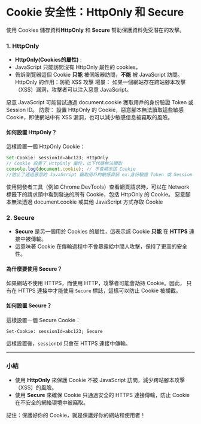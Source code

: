 
# Cookie 安全性：HttpOnly 和 Secure
使用 Cookies 儲存資料**HttpOnly** 和 **Secure** 幫助保護資料免受潛在的攻擊。

### 1. **HttpOnly**

- **HttpOnly(Cookies的屬性)** :
- JavaScript 只能訪問沒有 HttpOnly 屬性的 cookies，
- 告訴瀏覽器這個 Cookie **只能** 被伺服器訪問，**不能** 被 JavaScript 訪問。
HttpOnly 的作用：防範 XSS 攻擊
場景： 如果一個網站存在跨站腳本攻擊（XSS）漏洞，攻擊者可以注入惡意 JavaScript。

惡意 JavaScript 可能嘗試通過 document.cookie 獲取用戶的身份驗證 Token 或 Session ID。
防禦： 設置 HttpOnly 的 Cookie，惡意腳本無法讀取這些敏感 Cookie，即使網站中有 XSS 漏洞，也可以減少敏感信息被竊取的風險。

#### 如何設置 HttpOnly？
這樣設置一個 HttpOnly Cookie：
```js 
Set-Cookie: sessionId=abc123; HttpOnly
// Cookie 設置了 HttpOnly 屬性，以下代碼無法讀取
console.log(document.cookie); // 不會顯示該 Cookie 
//防止了通過惡意的 JavaScript 竊取用戶的敏感資訊 ex:身份驗證 Token 或 Session ID
```
使用開發者工具（例如 Chrome DevTools）查看網頁請求時，可以在 Network 標籤下的請求頭中看到發送的所有 Cookie，包括 HttpOnly 的 Cookie。
惡意腳本無法透過 document.cookie 或其他 JavaScript 方式存取 Cookie

### 2. **Secure**

- **Secure** 是另一個用於 Cookies 的屬性，這表示該 Cookie **只能** 在 **HTTPS** 連接中被傳輸。
- 這意味著 Cookie 在傳輸過程中不會暴露給中間人攻擊，保持了更高的安全性。

#### 為什麼要使用 Secure？
如果網站不使用 HTTPS，而使用 HTTP，攻擊者可能會劫持 Cookie。因此，
只有在 HTTPS 連接中才能使用 `Secure` 標誌，這樣可以防止 Cookie 被攔截。

#### 如何設置 Secure？
這樣設置一個 Secure Cookie：

```http
Set-Cookie: sessionId=abc123; Secure
```
這樣設置後，`sessionId` 只會在 HTTPS 連接中傳輸。

---

### 小結

- 使用 **HttpOnly** 來保護 Cookie 不被 JavaScript 訪問，減少跨站腳本攻擊（XSS）的風險。
- 使用 **Secure** 來確保 Cookie 只通過安全的 HTTPS 連接傳輸，防止 Cookie 在不安全的網絡環境中被竊取。

記住：保護好你的 Cookie，就是保護好你的網站和使用者！
